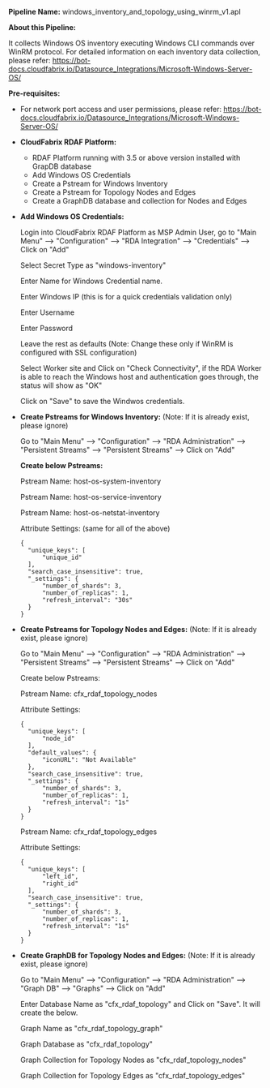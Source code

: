 **Pipeline Name:** windows_inventory_and_topology_using_winrm_v1.apl

**About this Pipeline:**

It collects Windows OS inventory executing Windows CLI commands over WinRM protocol. For detailed information on each inventory data collection, please refer: https://bot-docs.cloudfabrix.io/Datasource_Integrations/Microsoft-Windows-Server-OS/

**Pre-requisites:**

* For network port access and user permissions, please refer: https://bot-docs.cloudfabrix.io/Datasource_Integrations/Microsoft-Windows-Server-OS/

* **CloudFabrix RDAF Platform:**

  * RDAF Platform running with 3.5 or above version installed with GrapDB database
  * Add Windows OS Credentials
  * Create a Pstream for Windows Inventory
  * Create a Pstream for Topology Nodes and Edges
  * Create a GraphDB database and collection for Nodes and Edges

* **Add Windows OS Credentials:**

    Login into CloudFabrix RDAF Platform as MSP Admin User, go to "Main Menu" --> "Configuration" --> "RDA Integration" --> "Credentials" --> Click on "Add"

    Select Secret Type as "windows-inventory"

    Enter Name for Windows Credential name.

    Enter Windows IP (this is for a quick credentials validation only)

    Enter Username

    Enter Password

    Leave the rest as defaults (Note: Change these only if WinRM is configured with SSL configuration)

    Select Worker site and Click on "Check Connectivity", if the RDA Worker is able to reach the Windows host and authentication goes through, the status will show as "OK"

    Click on "Save" to save the Windwos credentials.

* **Create Pstreams for Windows Inventory:** (Note: If it is already exist, please ignore)

    Go to "Main Menu" --> "Configuration" --> "RDA Administration" --> "Persistent Streams" --> "Persistent Streams" --> Click on "Add"

    **Create below Pstreams:**

    Pstream Name: host-os-system-inventory

    Pstream Name: host-os-service-inventory

    Pstream Name: host-os-netstat-inventory

    Attribute Settings: (same for all of the above)

      
      {
        "unique_keys": [
            "unique_id"
        ],
        "search_case_insensitive": true,
        "_settings": {
            "number_of_shards": 3,
            "number_of_replicas": 1,
            "refresh_interval": "30s"
        }
      }
      

* **Create Pstreams for Topology Nodes and Edges:** (Note: If it is already exist, please ignore)

    Go to "Main Menu" --> "Configuration" --> "RDA Administration" --> "Persistent Streams" --> "Persistent Streams" --> Click on "Add"

    Create below Pstreams:

    Pstream Name: cfx_rdaf_topology_nodes

    Attribute Settings: 

      
      {
        "unique_keys": [
            "node_id"
        ],
        "default_values": {
            "iconURL": "Not Available"
        },
        "search_case_insensitive": true,
        "_settings": {
            "number_of_shards": 3,
            "number_of_replicas": 1,
            "refresh_interval": "1s"
        }
      }
      

    Pstream Name: cfx_rdaf_topology_edges

    Attribute Settings: 

      
      {
        "unique_keys": [
            "left_id",
            "right_id"
        ],
        "search_case_insensitive": true,
        "_settings": {
            "number_of_shards": 3,
            "number_of_replicas": 1,
            "refresh_interval": "1s"
        }
      }
      

* **Create GraphDB for Topology Nodes and Edges:** (Note: If it is already exist, please ignore)

    Go to "Main Menu" --> "Configuration" --> "RDA Administration" --> "Graph DB" --> "Graphs" --> Click on "Add"

    Enter Database Name as "cfx_rdaf_topology" and Click on "Save". It will create the below.

    Graph Name as "cfx_rdaf_topology_graph"

    Graph Database as "cfx_rdaf_topology"

    Graph Collection for Topology Nodes as "cfx_rdaf_topology_nodes"

    Graph Collection for Topology Edges as "cfx_rdaf_topology_edges"


